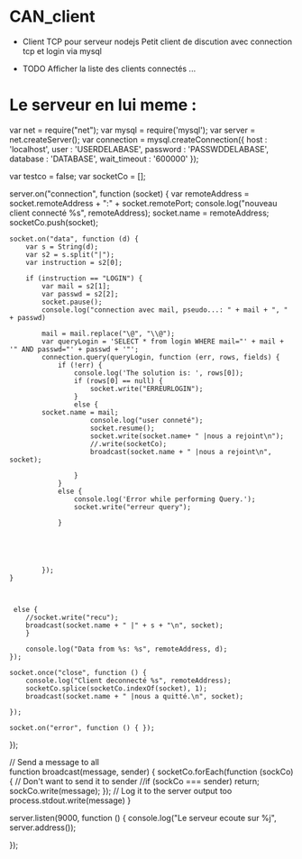 # CAN_client

+ Client TCP pour serveur nodejs
Petit client de discution avec connection tcp et login via mysql

+ TODO
Afficher la liste des clients connectés
...



# Le serveur en lui meme :

var net = require("net");
var mysql = require('mysql');
var server = net.createServer();
var connection = mysql.createConnection({
    host     : 'localhost',
    user     : 'USERDELABASE',
    password : 'PASSWDDELABASE',
    database : 'DATABASE',
    wait_timeout : '600000'
});


var testco = false;
var socketCo = [];

server.on("connection", function (socket) {
    var remoteAddress = socket.remoteAddress + ":" + socket.remotePort;
    console.log("nouveau client connecté %s", remoteAddress);
	socket.name = remoteAddress;
	socketCo.push(socket);
	
    socket.on("data", function (d) {
        var s = String(d);
        var s2 = s.split("|");
        var instruction = s2[0];
        
        if (instruction == "LOGIN") {
            var mail = s2[1];
            var passwd = s2[2];
            socket.pause();
            console.log("connection avec mail, pseudo...: " + mail + ", " + passwd)
            
            mail = mail.replace("\@", "\\@");
            var queryLogin = 'SELECT * from login WHERE mail="' + mail + '" AND passwd="' + passwd + '"';
            connection.query(queryLogin, function (err, rows, fields) {
                if (!err) {
                    console.log('The solution is: ', rows[0]);
                    if (rows[0] == null) {
                        socket.write("ERREURLOGIN");
                    }
                    else {
			socket.name = mail;
                        console.log("user conneté");
                        socket.resume();
                        socket.write(socket.name+ " |nous a rejoint\n");
						//.write(socketCo);
						broadcast(socket.name + " |nous a rejoint\n", socket); 
						
                    }
                }
                else {
                    console.log('Error while performing Query.');
                    socket.write("erreur query"); 
            
                }
              
                   

                        
        
            });
    }
	
			
	
     else {
		//socket.write("recu");
		broadcast(socket.name + " |" + s + "\n", socket);       
        }

        console.log("Data from %s: %s", remoteAddress, d);
    });

    socket.once("close", function () {
        console.log("Client deconnecté %s", remoteAddress);
		socketCo.splice(socketCo.indexOf(socket), 1); 
		broadcast(socket.name + " |nous a quitté.\n", socket); 

    });

    socket.on("error", function () { });
});


// Send a message to all  
   function broadcast(message, sender) { 
     socketCo.forEach(function (sockCo) { 
       // Don't want to send it to sender 
       //if (sockCo === sender) return; 
       sockCo.write(message); 
     }); 
     // Log it to the server output too 
     process.stdout.write(message) 
   } 


server.listen(9000, function () {
    console.log("Le serveur ecoute sur %j", server.address());
    
});





